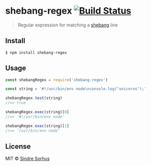 # shebang-regex [![Build Status](https://travis-ci.org/sindresorhus/shebang-regex.svg?branch=master)](https://travis-ci.org/sindresorhus/shebang-regex)

> Regular expression for matching a [shebang](<https://en.wikipedia.org/wiki/Shebang_(Unix)>) line

## Install

```
$ npm install shebang-regex
```

## Usage

```js
const shebangRegex = require('shebang-regex')

const string = '#!/usr/bin/env node\nconsole.log("unicorns");'

shebangRegex.test(string)
//=> true

shebangRegex.exec(string)[0]
//=> '#!/usr/bin/env node'

shebangRegex.exec(string)[1]
//=> '/usr/bin/env node'
```

## License

MIT © [Sindre Sorhus](https://sindresorhus.com)
